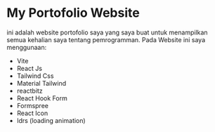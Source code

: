 # My Portofolio Website

ini adalah website portofolio saya yang saya buat untuk menampilkan semua kehalian saya tentang pemrogramman. Pada Website ini saya menggunaan:

-   Vite
-   React Js
-   Tailwind Css
-   Material Tailwind
-   reactbitz
-   React Hook Form
-   Formspree
-   React Icon
-   ldrs (loading animation)
